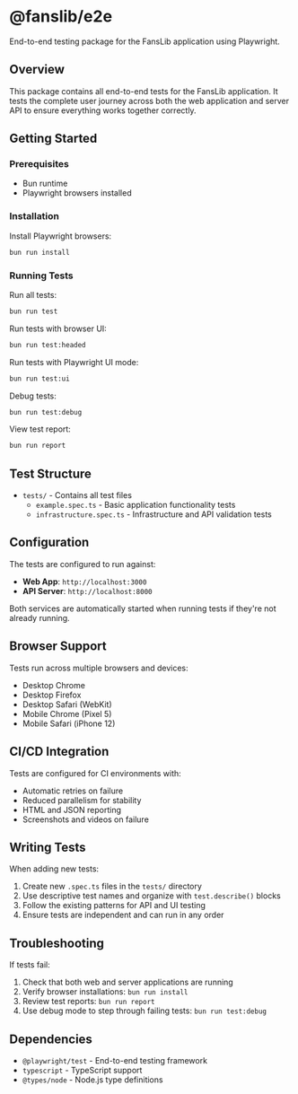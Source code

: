 # @fanslib/e2e

End-to-end testing package for the FansLib application using Playwright.

## Overview

This package contains all end-to-end tests for the FansLib application. It tests the complete user journey across both the web application and server API to ensure everything works together correctly.

## Getting Started

### Prerequisites

- Bun runtime
- Playwright browsers installed

### Installation

Install Playwright browsers:

```bash
bun run install
```

### Running Tests

Run all tests:

```bash
bun run test
```

Run tests with browser UI:

```bash
bun run test:headed
```

Run tests with Playwright UI mode:

```bash
bun run test:ui
```

Debug tests:

```bash
bun run test:debug
```

View test report:

```bash
bun run report
```

## Test Structure

- `tests/` - Contains all test files
  - `example.spec.ts` - Basic application functionality tests
  - `infrastructure.spec.ts` - Infrastructure and API validation tests

## Configuration

The tests are configured to run against:

- **Web App**: `http://localhost:3000`
- **API Server**: `http://localhost:8000`

Both services are automatically started when running tests if they're not already running.

## Browser Support

Tests run across multiple browsers and devices:

- Desktop Chrome
- Desktop Firefox
- Desktop Safari (WebKit)
- Mobile Chrome (Pixel 5)
- Mobile Safari (iPhone 12)

## CI/CD Integration

Tests are configured for CI environments with:

- Automatic retries on failure
- Reduced parallelism for stability
- HTML and JSON reporting
- Screenshots and videos on failure

## Writing Tests

When adding new tests:

1. Create new `.spec.ts` files in the `tests/` directory
2. Use descriptive test names and organize with `test.describe()` blocks
3. Follow the existing patterns for API and UI testing
4. Ensure tests are independent and can run in any order

## Troubleshooting

If tests fail:

1. Check that both web and server applications are running
2. Verify browser installations: `bun run install`
3. Review test reports: `bun run report`
4. Use debug mode to step through failing tests: `bun run test:debug`

## Dependencies

- `@playwright/test` - End-to-end testing framework
- `typescript` - TypeScript support
- `@types/node` - Node.js type definitions